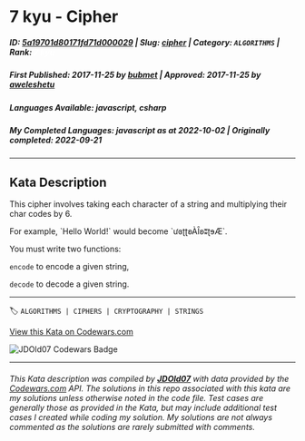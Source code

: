# 7 kyu - Cipher

##### **ID**: [5a19701d80171fd71d000029](https://www.codewars.com/kata/5a19701d80171fd71d000029) | **Slug**: [cipher](https://www.codewars.com/kata/5a19701d80171fd71d000029) | **Category**: `ALGORITHMS` | **Rank**: <span style="color:white">7 kyu</span>

##### **First Published**: 2017-11-25 ***by*** [bubmet](https://www.codewars.com/users/bubmet) | **Approved**: 2017-11-25 ***by*** [aweleshetu](https://www.codewars.com/users/aweleshetu)

##### **Languages Available**: javascript, csharp

##### **My Completed Languages**: javascript ***as at*** 2022-10-02 | **Originally completed**: 2022-09-21

---

## Kata Description


<p>This cipher involves taking each character of a string and multiplying their char codes by 6.</p>



<p>For example, `Hello World!` would become `ưɞʈʈʚÀȊʚʬʈɘÆ`.</p>



<p>You must write two functions:<br>

`encode` to encode a given string,<br>

`decode` to decode a given string.</p>

---


🏷 `ALGORITHMS | CIPHERS | CRYPTOGRAPHY | STRINGS`


[View this Kata on Codewars.com](https://www.codewars.com/kata/5a19701d80171fd71d000029)

![](https://www.codewars.com/users/jdold07/badges/large "JDOld07 Codewars Badge")

---

###### *This Kata description was compiled by [**JDOld07**](https://tpstech.dev) with data provided by the [Codewars.com](https://www.codewars.com) API.  The solutions in this repo associated with this kata are my solutions unless otherwise noted in the code file.  Test cases are generally those as provided in the Kata, but may include additional test cases I created while coding my solution.  My solutions are not always commented as the solutions are rarely submitted with comments.*
